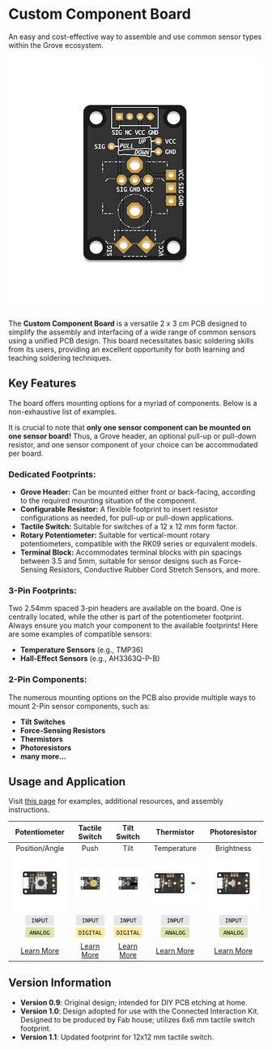# Custom Component Board

An easy and cost-effective way to assemble and use common sensor types within the Grove ecosystem.

![Custom Component Board Preview](Assets/CustomComp_Empty.png)

The **Custom Component Board** is a versatile 2 x 3 cm PCB  designed to simplify the assembly and interfacing of a wide range of  common sensors using a unified PCB design. This board necessitates basic soldering skills from its users, providing an excellent opportunity for both learning and teaching soldering techniques.

## Key Features

The board offers mounting options for a myriad of components. Below is a non-exhaustive list of examples.

It is crucial to note that **only one sensor component can be mounted on one sensor board!** Thus, a Grove header, an optional pull-up or pull-down resistor, and one sensor component of your choice can be accommodated per board.

### Dedicated Footprints:

- **Grove Header:** Can be mounted either front or back-facing, according to the required mounting situation of the component.
- **Configurable Resistor:** A flexible footprint to insert resistor configurations as needed, for pull-up or pull-down applications.
- **Tactile Switch:** Suitable for switches of a 12 x 12 mm form factor.
- **Rotary Potentiometer:** Suitable for vertical-mount rotary potentiometers, compatible with the RK09 series or equivalent models.
- **Terminal Block:** Accommodates terminal blocks with pin spacings between 3.5 and 5mm, suitable for sensor designs such as Force-Sensing Resistors, Conductive Rubber Cord Stretch Sensors, and more.

### 3-Pin Footprints:

Two 2.54mm spaced 3-pin headers are available on the board. One is centrally located, while the other is part of the potentiometer footprint. Always ensure you match your component to the available footprints! Here are some examples of compatible sensors:

- **Temperature Sensors** (e.g., TMP36)
- **Hall-Effect Sensors** (e.g., AH3363Q-P-B)

### 2-Pin Components:

The numerous mounting options on the PCB also provide multiple ways to mount 2-Pin sensor components, such as:

- **Tilt Switches**
- **Force-Sensing Resistors**
- **Thermistors**
- **Photoresistors**
- **many more...**

## Usage and Application

Visit [this page](https://id-studiolab.github.io/Connected-Interaction-Kit/components/components-custom.html) for examples, additional resources, and assembly instructions.

|                        Potentiometer                         |                        Tactile Switch                        |                         Tilt Switch                          |                          Thermistor                          |                        Photoresistor                         |
| :----------------------------------------------------------: | :----------------------------------------------------------: | :----------------------------------------------------------: | :----------------------------------------------------------: | :----------------------------------------------------------: |
|                        Position/Angle                        |                             Push                             |                             Tilt                             |                         Temperature                          |                          Brightness                          |
| ![Custom Potentiometer](Assets/examples/custom-rotation-pot-centered.png) | ![Tactile Switch](Assets/examples/custom-tactile-switch-centered.png) | ![Tilt Switch](Assets/examples/custom-tilt-switch-centered.png) | ![Temperature Sensor](Assets/examples/custom-temperature-sensor-centered.png) | ![Photoresistor](Assets/examples/custom-photo-resistor-centered.png) |
| <img src="Assets/types/input.png" alt="Input" width="57"/> <img src="Assets/types/analog.png" alt="Analog" width="57"/> | <img src="Assets/types/input.png" alt="Input" width="57"/> <img src="Assets/types/digital.png" alt="Digital" width="57"/> | <img src="Assets/types/input.png" alt="Input" width="57"/> <img src="Assets/types/digital.png" alt="Digital" width="57"/> | <img src="Assets/types/input.png" alt="Input" width="57"/> <img src="Assets/types/analog.png" alt="Analog" width="57"/> | <img src="Assets/types/input.png" alt="Input" width="57"/> <img src="Assets/types/analog.png" alt="Analog" width="57"/> |
| [Learn More](https://id-studiolab.github.io/Connected-Interaction-Kit/components/rotary-potentiometer/rotary-potentiometer) | [Learn More](https://id-studiolab.github.io/Connected-Interaction-Kit/components/tactile-switch/tactile-switch.html) | [Learn More](https://id-studiolab.github.io/Connected-Interaction-Kit/components/tilt-switch/tilt-switch.html) | [Learn More](https://id-studiolab.github.io/Connected-Interaction-Kit/components/thermistor/thermistor.html) | [Learn More](https://id-studiolab.github.io/Connected-Interaction-Kit/components/photoresistor/photoresistor.html) |

## Version Information

- **Version 0.9**: Original design; intended for DIY PCB etching at home.
- **Version 1.0**: Design adopted for use with the Connected Interaction Kit. Designed to be produced by Fab house; utilizes 6x6 mm tactile switch footprint.
- **Version 1.1**: Updated footprint for 12x12 mm tactile switch.
